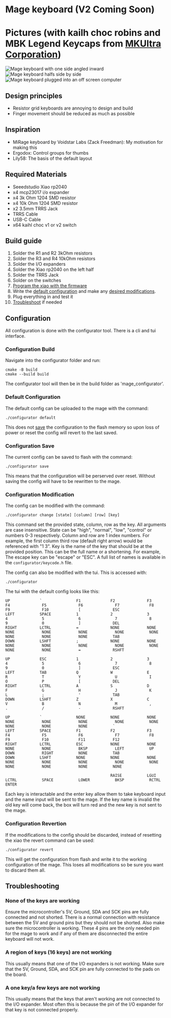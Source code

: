 # Mage keyboard (V2 Coming Soon)

# Pictures (with kailh choc robins and MBK Legend Keycaps from [MKUltra Corporation](https://mkultra.click))
![Mage keyboard with one side angled inward](https://cdn.mossx.net/mage_keyboard/mage_stacked_medium.png)
![Mage keyboard halfs side by side](https://cdn.mossx.net/mage_keyboard/mage_side_by_side_medium.png)
![Mage keyboard plugged into an off screen computer](https://cdn.mossx.net/mage_keyboard/mage_plugged_in_medium.png)

## Design principles
 - Resistor grid keyboards are annoying to design and build
 - Finger movement should be reduced as much as possible

## Inspiration
 - MiRage keyboard by Voidstar Labs (Zack Freedman): My motivation for making this
 - Ergodox: Control groups for thumbs
 - Lily58: The basis of the default layout

## Required Materials
 - Seeedstudio Xiao rp2040
 - x4 mcp23017 i/o expander
 - x4 3k Ohm 1204 SMD resistor
 - x4 10k Ohm 1204 SMD resistor
 - x2 3.5mm TRRS Jack
 - TRRS Cable
 - USB-C Cable
 - x64 kaihl choc v1 or v2 switch

## Build guide
1. Solder the R1 and R2 3kOhm resistors
2. Solder the R3 and R4 10kOhm resistors
3. Solder the I/O expanders
4. Solder the Xiao rp2040 on the left half
5. Solder the TRRS Jack
6. Solder on the switches
7. [Program the xiao with the firmware](#program-the-xiao)
8. Write the [default configuration](#default-configuration) and make any [desired modifications](#configuration-modification).
9. Plug everything in and test it
10. [Troubleshoot](#troubleshooting) if needed

## Configuration
All configuration is done with the configurator tool. There is a cli and tui interface.
### Configuration Build
Navigate into the configurator folder and run:
```
cmake -B build
cmake --build build
```
The configurator tool will then be in the build folder as 'mage_configurator'.

### Default Configuration
The default config can be uploaded to the mage with the command:
```
./configurator default
```
This does not [save](#configuration-save) the configuration to the flash memory so upon loss of power or reset the config will revert to the last saved.

### Configuration Save
The current config can be saved to flash with the command:
```
./configurator save
```
This means that the configuration will be perserved over reset. Without saving the config will have to be rewritten to the mage.

### Configuration Modification
The config can be modified with the command:
```
./configurator change [state] [column] [row] [key]
```
This command set the provided state, column, row as the key. All arguments are case insensitive.
State can be "high", "normal", "low", "control" or numbers 0-3 respectively.
Column and row are 1 index numbers. For example, the first column third row (default right arrow) would be referenced with "1 3".
Key is the name of the key that should be at the provided position. This can be the full name or a shortening. For example, The escape key can be "escape" or "ESC". A full list of names is available in the `configurator/keycode.h` file.

The config can also be modified with the tui. This is accessed with:
```
./configurator
```
The tui with the default config looks like this:
```
UP             `               F1             F2              F3             F4              F5              F6              F7             F8              F9              F10             [              ESC             
LEFT           SPACE           1              2               3              4               5               6               7              8               9               0               ]              DEL             
RIGHT          LCTRL           =              NONE            NONE           NONE            NONE            NONE            NONE           NONE            NONE            NONE            NONE           TAB             
DOWN           LSHFT           ;              NONE            NONE           NONE            NONE            NONE            NONE           NONE            NONE            NONE            =              RSHFT           
                                                                                                                                                                                                                           
UP             ESC             1              2               3              4               5               6               7              8               9               0               ]              ESC             
LEFT           TAB             Q              W               E              R               T               Y               U              I               O               P               [              DEL             
RIGHT          LCTRL           A              S               D              F               G               H               J              K               L               ;               '              TAB             
DOWN           LSHFT           Z              X               C              V               B               N               M              ,               .               /               -              RSHFT           
                                                                                                                                                                                                                           
UP             `               NONE           NONE            NONE           NONE            NONE            NONE            NONE           NONE            NONE            NONE            NONE           `               
LEFT           SPACE           F1             F2              F3             F4              F5              F6              F7             F8              F9              F10             F11            F12             
RIGHT          LCTRL           ESC            NONE            NONE           NONE            NONE            BKSP            LEFT           UP              DOWN            RIGHT           NONE           TAB             
DOWN           LSHFT           NONE           NONE            NONE           NONE            NONE            NONE            NONE           NONE            NONE            NONE            NONE           NONE            
                                                                                                                                                                                                                           
                                              RAISE           LGUI           LCTRL           SPACE           LOWER           BKSP           RCTRL           ENTER                                                          
```
Each key is interactable and the enter key allow them to take keyboard input and the name input will be sent to the mage. If the key name is invalid the old key will come back, the box will turn red and the new key is not sent to the mage.

### Configuration Revertion
If the modifications to the config should be discarded, instead of resetting the xiao the revert command can be used:
```
./configurator revert
```
This will get the configuration from flash and write it to the working configuration of the mage. This loses all modifications so be sure you want to discard them all.



## Troubleshooting
### None of the keys are working
Ensure the microcontroller's 5V, Ground, SDA and SCK pins are fully connected and not shorted. There is a normal connection with resistance between the 5V and ground pins but they should not be shorted. Also make sure the microcontroller is working. These 4 pins are the only needed pin for the mage to work and if any of them are disconnected the entire keyboard will not work.
### A region of keys (16 keys) are not working
This usually means that one of the I/O expanders is not working. Make sure that the 5V, Ground, SDA, and SCK pin are fully connected to the pads on the board.
### A one key/a few keys are not working
This usually means that the keys that aren't working are not connected to the I/O expander. Most often this is because the pin of the I/O expander for that key is not connected properly.
